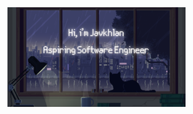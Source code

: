 <img align="right" alt="Coding" width="400" src="https://raw.githubusercontent.com/Skitarii11/Skitarii11/main/Hi%2C%20i.png">
